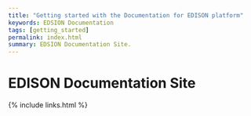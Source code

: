 ```yaml
---
title: "Getting started with the Documentation for EDISON platform"
keywords: EDSION Documentation
tags: [getting_started]
permalink: index.html
summary: EDSION Documentation Site.
---
```



# EDISON Documentation Site


{% include links.html %}
